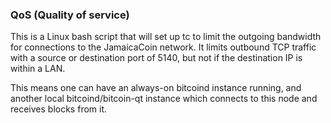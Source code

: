 ### QoS (Quality of service) ###

This is a Linux bash script that will set up tc to limit the outgoing bandwidth for connections to the JamaicaCoin network. It limits outbound TCP traffic with a source or destination port of 5140, but not if the destination IP is within a LAN.

This means one can have an always-on bitcoind instance running, and another local bitcoind/bitcoin-qt instance which connects to this node and receives blocks from it.
